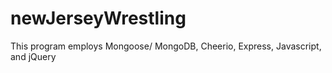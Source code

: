 # newJerseyWrestling
This program employs Mongoose/ MongoDB, Cheerio, Express, Javascript, and jQuery
